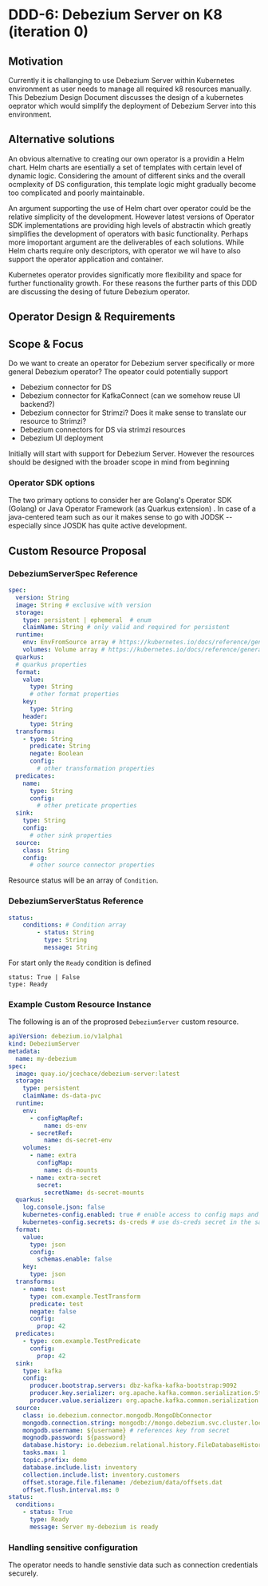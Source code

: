 # DDD-6: Debezium Server on K8 (iteration 0)

## Motivation
Currently it is challanging to use Debezium Server within Kubernetes environment as user needs to manage all required k8 resources manually.
This Debezium Design Document  discusses the design of a kubernetes oeprator which would simplify the deployment of Debezium Server into this environment.


## Alternative solutions
An obvious alternative to creating our own operator is a providin a Helm chart. Helm charts are esentially a set of templates with certain level of dynamic logic. 
Considering the amount of different sinks and the overall ocmplexity of DS configuration, this template logic might gradually become too complicated and poorly maintainable. 

An argument supporting the use of Helm chart over operator could be the relative simplicity of the development. However latest versions of Operator SDK implementations are providing  high levels of abstractin which greatly simplifies the development of operators with basic functionality. 
Perhaps more imoportant argument are the deliverables of each solutions. While Helm charts require only descriptors, with operator we wil have to also support the operator application and container. 


Kubernetes operator provides significatly more flexibility and space for further functionality growth. For these reasons the further parts of this DDD are discussing the desing of future Debezium operator.

## Operator Design & Requirements

## Scope & Focus
Do we want to create an operator for Debezium server specifically or more general Debezium operator?
The opeator could potentially support

- Debezium connector for DS
- Debezium connector for KafkaConnect (can we somehow reuse UI backend?)
- Debezium connector for Strimzi? Does it make sense to translate our resource to Strimzi?
- Debezium connectors for DS via strimzi resources
- Debezium UI deployment


Initially will start with support for Debezium Server. However the resources should be designed with the broader scope in mind from beginning 


### Operator SDK options

The two primary options to consider her are Golang's Operator SDK (Golang) or Java Operator Framework (as Quarkus extension) . In case of a java-centered team such as our it makes sense to go with JODSK --  especially since JOSDK has quite active development. 


## Custom Resource Proposal

### DebeziumServerSpec Reference
```yaml
spec:
  version: String
  image: String # exclusive with version
  storage:
    type: persistent | ephemeral  # enum
    claimName: String # only valid and required for persistent
  runtime:
    env: EnvFromSource array # https://kubernetes.io/docs/reference/generated/kubernetes-api/v1.23/#envfromsource-v1-core
    volumes: Volume array # https://kubernetes.io/docs/reference/generated/kubernetes-api/v1.23/#volume-v1-core
  quarkus:
  # quarkus properties 
  format:
    value:
      type: String
      # other format properties
    key:
      type: String
    header:
      type: String
  transforms:
    - type: String
      predicate: String
      negate: Boolean
      config:
        # other transformation properties
  predicates:
    name:
      type: String
      config:
        # other preticate properties
  sink:
    type: String
    config:
      # other sink properties
  source:
    class: String
    config:
      # other source connector properties
```

Resource status will be an array of `Condition`. 
### DebeziumServerStatus Reference
```yaml
status:
    conditions: # Condition array
        - status: String
          type: String
          message: String

```
For start only the `Ready` condition is defined
```
status: True | False
type: Ready
```

### Example Custom Resource Instance
The following is an of the proprosed `DebeziumServer` custom resource. 

```yaml
apiVersion: debezium.io/v1alpha1
kind: DebeziumServer
metadata:
  name: my-debezium
spec:
  image: quay.io/jcechace/debezium-server:latest
  storage:
    type: persistent
    claimName: ds-data-pvc
  runtime:
    env:
      - configMapRef:
          name: ds-env
      - secretRef:
          name: ds-secret-env
    volumes:
      - name: extra
        configMap:
          name: ds-mounts
      - name: extra-secret
        secret:
          secretName: ds-secret-mounts
  quarkus:
    log.console.json: false
    kubernetes-config.enabled: true # enable access to config maps and secrets
    kubernetes-config.secrets: ds-creds # use ds-creds secret in the same namespace
  format:
    value:
      type: json
      config:
        schemas.enable: false
    key:
      type: json
  transforms:
    - name: test
      type: com.example.TestTransform
      predicate: test
      negate: false
      config:
        prop: 42
  predicates:
    - type: com.example.TestPredicate
      config:
        prop: 42
  sink:
    type: kafka
    config:
      producer.bootstrap.servers: dbz-kafka-kafka-bootstrap:9092
      producer.key.serializer: org.apache.kafka.common.serialization.StringSerializer
      producer.value.serializer: org.apache.kafka.common.serialization.StringSerializer
  source:
    class: io.debezium.connector.mongodb.MongoDbConnector
    mongodb.connection.string: mongodb://mongo.debezium.svc.cluster.local:27017/?replicaSet=rs0
    mongodb.username: ${username} # references key from secret
    mognodb.password: ${password}
    database.history: io.debezium.relational.history.FileDatabaseHistory
    tasks.max: 1
    topic.prefix: demo
    database.include.list: inventory
    collection.include.list: inventory.customers
    offset.storage.file.filename: /debezium/data/offsets.dat
    offset.flush.interval.ms: 0
status:
  conditions:
    - status: True
      type: Ready
      message: Server my-debezium is ready 
```


### Handling sensitive configuration
The operator needs to handle senstivie data such as connection credentials securely. 